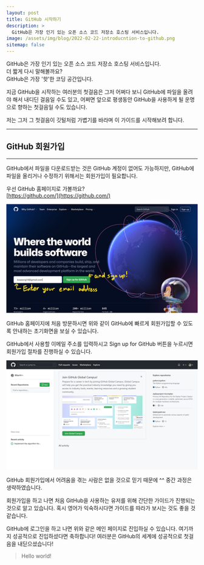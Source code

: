 ```yaml
---
layout: post
title: GitHub 시작하기
description: >
  GitHub은 가장 인기 있는 오픈 소스 코드 저장소 호스팅 서비스입니다.
image: /assets/img/blog/2022-02-22-introducntion-to-github.png
sitemap: false
---
```


GitHub은 가장 인기 있는 오픈 소스 코드 저장소 호스팅 서비스입니다.  
더 짧게 다시 말해볼까요?  
GitHub은 가장 '핫'한 코딩 공간입니다.

지금 GitHub을 시작하는 여러분의 첫걸음은 그저 어쩌다 보니 GitHub에 파일을 올려야 해서 내디딘 걸음일 수도 있고, 어쩌면 앞으로 평생동안 GitHub을 사용하게 될 운명으로 향하는 첫걸음일 수도 있습니다.

저는 그저 그 첫걸음이 깃털처럼 가볍기를 바라며 이 가이드를 시작해보려 합니다.

---
## GitHub 회원가입
---

GitHub에서 파일을 다운로드받는 것은 GitHub 계정이 없어도 가능하지만, GitHub에 파일을 올리거나 수정하기 위해서는 회원가입이 필요합니다.

우선 GitHub 홈페이지로 가볼까요?  
[https://github.com/](https://github.com/)

![](/assets/img/blog/2022-02-22-introducntion-to-github-01.jpg)

GitHub 홈페이지에 처음 방문하시면 위와 같이 GitHub에 빠르게 회원가입할 수 있도록 안내하는 초기화면을 보실 수 있습니다.

GitHub에서 사용할 이메일 주소를 입력하시고 Sign up for GitHub 버튼을 누르시면 회원가입 절차를 진행하실 수 있습니다.

![](/assets/img/blog/2022-02-22-introducntion-to-github-02.jpg)

GitHub 회원가입에서 어려움을 겪는 사람은 없을 것으로 믿기 때문에 ^^ 중간 과정은 생략하였습니다.

회원가입을 하고 나면 처음 GitHub을 사용하는 유저를 위해 간단한 가이드가 진행되는 것으로 알고 있습니다. 혹시 영어가 익숙하시다면 가이드를 따라가 보시는 것도 좋을 것 같습니다.

GitHub에 로그인을 하고 나면 위와 같은 메인 페이지로 진입하실 수 있습니다. 여기까지 성공적으로 진입하셨다면 축하합니다! 여러분은 GitHub의 세계에 성공적으로 첫걸음을 내딛으셨습니다!

> Hello world!
